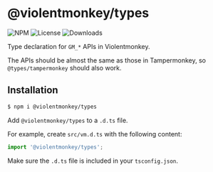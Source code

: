 # @violentmonkey/types

![NPM](https://img.shields.io/npm/v/@violentmonkey/types.svg)
![License](https://img.shields.io/npm/l/@violentmonkey/types.svg)
![Downloads](https://img.shields.io/npm/dt/@violentmonkey/types.svg)

Type declaration for `GM_*` APIs in Violentmonkey.

The APIs should be almost the same as those in Tampermonkey, so `@types/tampermonkey` should also work.

## Installation

```bash
$ npm i @violentmonkey/types
```

Add `@violentmonkey/types` to a `.d.ts` file.

For example, create `src/vm.d.ts` with the following content:

```typescript
import '@violentmonkey/types';
```

Make sure the `.d.ts` file is included in your `tsconfig.json`.
